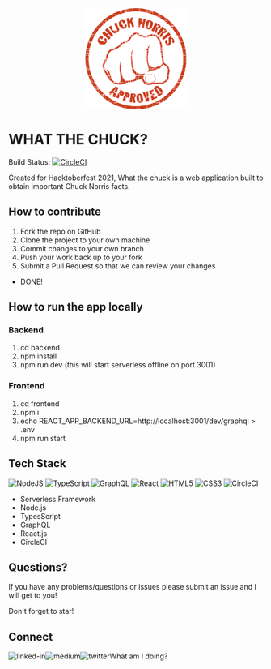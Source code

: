 <p align="center">
  <img width="200" src="approved-by-chuck.png?raw=true" alt="Sublime's custom image"/>
</p>

# WHAT THE CHUCK?
Build Status: [![CircleCI](https://circleci.com/gh/kluu1/what-the-chuck/tree/main.svg?style=svg)](https://circleci.com/gh/kluu1/what-the-chuck/tree/main)

Created for Hacktoberfest 2021, What the chuck is a web application built to obtain important Chuck Norris facts.

## How to contribute

1. Fork the repo on GitHub
2. Clone the project to your own machine
3. Commit changes to your own branch
4. Push your work back up to your fork
5. Submit a Pull Request so that we can review your changes

- DONE!

## How to run the app locally

### Backend

1. cd backend
2. npm install
3. npm run dev (this will start serverless offline on port 3001)

### Frontend

1. cd frontend
2. npm i
3. echo REACT_APP_BACKEND_URL=http://localhost:3001/dev/graphql > .env
4. npm run start

## Tech Stack
![NodeJS](https://img.shields.io/badge/node.js-6DA55F?style=for-the-badge&logo=node.js&logoColor=white)
![TypeScript](https://img.shields.io/badge/typescript-%23007ACC.svg?style=for-the-badge&logo=typescript&logoColor=white)
![GraphQL](https://img.shields.io/badge/-GraphQL-E10098?style=for-the-badge&logo=graphql&logoColor=white)
![React](https://img.shields.io/badge/react-%2320232a.svg?style=for-the-badge&logo=react&logoColor=%2361DAFB)
![HTML5](https://img.shields.io/badge/html5-%23E34F26.svg?style=for-the-badge&logo=html5&logoColor=white)
![CSS3](https://img.shields.io/badge/css3-%231572B6.svg?style=for-the-badge&logo=css3&logoColor=white)
![CircleCI](https://img.shields.io/badge/CIRCLECI-%23161616.svg?style=for-the-badge&logo=circleci&logoColor=white)


- Serverless Framework
- Node.js
- TypesScript
- GraphQL
- React.js
- CircleCI

## Questions?

If you have any problems/questions or issues please submit an issue and I will get to you!

Don't forget to star!

## Connect
[<img align="left" alt="linked-in" src="https://img.shields.io/badge/linkedin-%230077B5.svg?&style=for-the-badge&logo=linkedin&logoColor=white" />](https://www.linkedin.com/in/kevin-luu-3485a01a)
[<img align="left" alt="medium" src="https://img.shields.io/badge/medium-%2312100E.svg?&style=for-the-badge&logo=medium&logoColor=white" />](https://medium.com/@this.kevinluu)
[<img align="left" alt="twitter" src="https://img.shields.io/badge/twitter-%231DA1F2.svg?&style=for-the-badge&logo=twitter&logoColor=white" />](https://twitter.com/kluu_10)

What am I doing?
